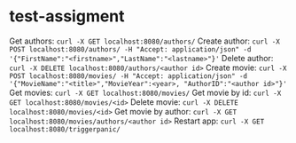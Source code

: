 # test-assigment
Get authors:
`curl -X GET localhost:8080/authors/`
Create author:
`curl -X POST localhost:8080/authors/ -H "Accept: application/json" -d '{"FirstName":"<firstname>","LastName":"<lastname>"}'`
Delete author:
`curl -X DELETE localhost:8080/authors/<author id>`
Create movie:
`curl -X POST localhost:8080/movies/ -H "Accept: application/json" -d '{"MovieName":"<title>","MovieYear":<year>, "AuthorID":"<author id>"}'`
Get movies:
`curl -X GET localhost:8080/movies/`
Get movie by id:
`curl -X GET localhost:8080/movies/<id>`
Delete movie:
`curl -X DELETE localhost:8080/movies/<id>`
Get movie by author:
`curl -X GET localhost:8080/movies/authors/<author id>`
Restart app:
`curl -X GET localhost:8080/triggerpanic/`
